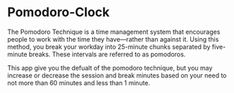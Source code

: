 # Pomodoro-Clock

The Pomodoro Technique is a time management system that encourages people to work with the time they have—rather than against it. Using this method, you break your workday into 25-minute chunks separated by five-minute breaks. These intervals are referred to as pomodoros.

This app give you the defualt of the pomodoro technique, but you may increase or decrease the session and break minutes based on your need to not more than 60 minutes and less than 1 minute.
